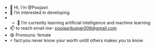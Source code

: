 - 👋 Hi, I’m @Poojasri
- 👀 I’m interested in developing
- - 🌱 I’m currently learning artificial intelligence and machine learning
- 📫 to reach email me- poojasrikumar006@gmail.com
- 😄 Pronouns: female
- ⚡ fact:you never know your worth untill others makes you to know

<!---
Poojasri06/Poojasri06 is a ✨ special ✨ repository because its `README.md` (this file) appears on your GitHub profile.
You can click the Preview link to take a look at your changes.
--->
